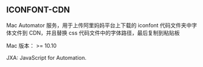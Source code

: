 ## ICONFONT-CDN

Mac Automator 服务，用于上传阿里妈妈平台上下载的 iconfont 代码文件夹中字体文件到 CDN，并且替换 css 代码文件中的字体路径，最后复制到粘贴板

Mac 版本： >= 10.10

JXA: JavaScript for Automation.